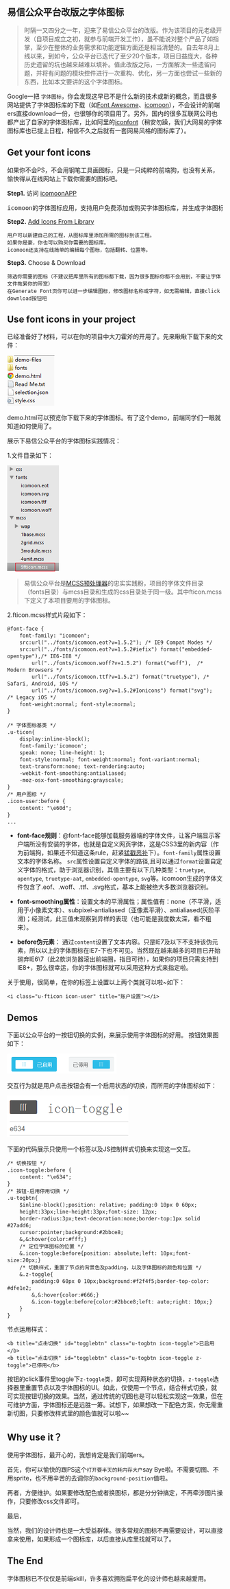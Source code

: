 易信公众平台改版之字体图标
---
> 时隔一又四分之一年，迎来了易信公众平台的改版。作为该项目的元老级开发（自项目成立之初，就参与前端开发工作），虽不能说对整个产品了如指掌，至少在整体的业务需求和功能逻辑方面还是相当清楚的。自去年8月上线以来，到如今，公众平台已迭代了至少20个版本，项目日益庞大，各种历史遗留的坑也越来越难以填补。值此改版之际，一方面解决一些遗留问题，并将有问题的模块控件进行一次重构、优化，另一方面也尝试一些新的东西，比如本文要讲的这个字体图标。

Google一把 `字体图标`，你会发现这早已不是什么新的技术或新的概念，而且很多网站提供了字体图标库的下载（如[Font Awesome](http://www.bootcss.com/p/font-awesome/)、[icomoon](https://icomoon.io/app/#/select)），不会设计的前端ers直接download一份，也很够你的项目用了。另外，国内的很多互联网公司也都产出了自家的字体图标库，比如阿里的[iconfont](http://www.iconfont.cn/repositories/10)（稍安勿躁，我们大网易的字体图标库也已提上日程，相信不久之后就有一套网易风格的图标库了）。

## Get your font icons


如果你不会PS，不会用钢笔工具画图标，只是一只纯粹的前端狗，也没有关系，愉快得从在线网站上下载你需要的图标吧。

**Step1.** 访问 [icomoonAPP](https://icomoon.io/app/#/select)
<pre>icomoon的字体图标应用，支持用户免费添加或购买字体图标库，并生成字体图标文件供下载</pre>
**Step2.** [Add Icons From Library](https://icomoon.io/app/#/select/library)

    用户可以新建自己的工程，从图标库里添加所需的图标到该工程。
	如果你是豪，你也可以购买你需要的图标库。
	icomoon还支持在线简单的编辑每个图标，包括翻转、位置等。 
 
**Step3.** Choose & Download

	筛选你需要的图标（不建议把库里所有的图标都下载，因为很多图标你都不会用到，不要让字体文件拖累你的带宽）
	在Generate Font页你可以进一步编辑图标，修改图标名称或字符，如无需编辑，直接click download按钮吧

## Use font icons in your project

已经准备好了材料，可以在你的项目中大刀霍斧的开用了。先来瞅瞅下载下来的文件：

![](https://raw.githubusercontent.com/lzf0402/blogs/master/imgs/show1.png)

demo.html可以预览你下载下来的字体图标。有了这个demo，前端同学们一眼就知道如何使用了。

展示下易信公众平台的字体图标实践情况：

1.文件目录如下：

![](https://raw.githubusercontent.com/lzf0402/blogs/master/imgs/show2.png)

> 易信公众平台是[MCSS预处理器](https://github.com/leeluolee/mcss)的忠实实践粉，项目的字体文件目录（fonts目录）与mcss目录和生成的css目录处于同一级。其中fticon.mcss下定义了本项目要用的字体图标。

2.fticon.mcss样式片段如下：

	@font-face { 
		font-family: "icomoon";
		src:url("../fonts/icomoon.eot?v=1.5.2"); /* IE9 Compat Modes */
		src:url("../fonts/icomoon.eot?v=1.5.2#iefix") format("embedded-opentype"),/* IE6-IE8 */
			url("../fonts/icomoon.woff?v=1.5.2") format("woff"),  /* Modern Browsers */
			url("../fonts/icomoon.ttf?v=1.5.2") format("truetype"), /* Safari, Android, iOS */
			url("../fonts/icomoon.svg?v=1.5.2#Ionicons") format("svg");  /* Legacy iOS */
		font-weight:normal; font-style:normal;
	}
	
	/* 字体图标基类 */
	.u-ticon{
	    display:inline-block();
	    font-family:'icomoon';
		speak: none; line-height: 1;
		font-style:normal; font-weight:normal; font-variant:normal;
		text-transform:none; text-rendering:auto; 
		-webkit-font-smoothing:antialiased; 
		-moz-osx-font-smoothing:grayscale;
	}
	/* 用户图标 */
	.icon-user:before {
		content: "\e60d";
	}
	...

- **font-face规则**：@font-face能够加载服务器端的字体文件，让客户端显示客户端所没有安装的字体，也就是自定义网页字体，这是CSS3里的新内容（作为前端狗，如果还不知道这条rule，赶紧[猛戳恶补](http://devdocs.io/css/@font-face)下）。`font-family`属性设置文本的字体名称。 `src`属性设置自定义字体的路径,且可以通过`format`设置自定义字体的格式，助于浏览器识别，其值主要有以下几种类型：`truetype`, `opentype`, `truetype-aat`, `embedded-opentype`, `svg`等。icomoon生成的字体文件包含了.eof、.woff、.ttf、.svg格式，基本上能被绝大多数浏览器识别。

- **font-smoothing属性**：设置文本的平滑属性；属性值有：none（不平滑，适用于小像素文本）、subpixel-antialiased（亚像素平滑）、antialiased(灰阶平滑)；经测试，此三值未观察到异样的表现（也可能是我度数太深，看不粗来）。

- **before伪元素**： 通过`content`设置了文本内容。只是IE7及以下不支持该伪元素，所以以上的字体图标在IE7-下也不可见。当然现在越来越多的项目已开始抛弃IE6\7（此2款浏览器滚出前端圈，指日可待），如果你的项目只需支持到IE8+，那么很幸运，你的字体图标就可以采用这种方式来指定啦。
	
关于使用，很简单，在你的标签上设置以上两个类就可以啦~如下：

    <i class="u-fticon icon-user" title="账户设置"></i>

## Demos

下面以公众平台的一按钮切换的实例，来展示使用字体图标的好用。
按钮效果图如下：

![](https://raw.githubusercontent.com/lzf0402/blogs/master/imgs/show3.png)

交互行为就是用户点击按钮会有一个启用状态的切换，而所用的字体图标如下：

![](https://raw.githubusercontent.com/lzf0402/blogs/master/imgs/show4.png)

下面的代码展示只使用一个标签以及JS控制样式切换来实现这一交互。

	/* 切换按钮 */
	.icon-toggle:before {
		content: "\e634";
	}
	/* 按钮-启用停用切换 */
	.u-togbtn{
		$inline-block();position: relative; padding:0 10px 0 60px; 
		height:33px;line-height:33px;font-size: 12px;
		border-radius:3px;text-decoration:none;border-top:1px solid #27add6;
		cursor:pointer;background:#2bbce8;
		&,&:hover{color:#fff;}
		/* 定位字体图标的位置 */
		&.icon-toggle:before{position: absolute;left: 10px;font-size:20px;}
		/* 切换样式，重置了节点的背景色及padding，以及字体图标的颜色和位置 */
		&.z-toggle{
			padding:0 60px 0 10px;background:#f2f4f5;border-top-color: #dfe1e2;
			&,&:hover{color:#666;}
			&.icon-toggle:before{color:#2bbce8;left: auto;right: 10px;}
		}
	}

节点运用样式：

	<b title="点击切换" id="togglebtn" class="u-togbtn icon-toggle">已启用</b>　
	<b title="点击切换" id="togglebtn" class="u-togbtn icon-toggle z-toggle">已停用</b>
按钮的click事件里toggle下`z-toggle`类，即可实现两种状态的切换，`z-toggle`选择器里重置节点以及字体图标的UI。如此，仅使用一个节点，结合样式切换，就可实现按钮切换的效果。当然，通过传统的切图也是可以轻松实现这一效果，但在可维护方面，字体图标还是远胜一筹。试想下，如果想改一下配色方案，你无需重新切图，只要修改样式里的颜色值就可以啦~~

## Why use it？

使用字体图标，最开心的，我想肯定是我们前端ers。

首先，你可以愉快的跟PS这个`打开要半天的耗内存大户`say Bye啦。不需要切图、不用sprite，也不用辛苦的去调你的`background-position`值啦。

再者，方便维护。如果要修改配色或者换图标，都是分分钟搞定，不再牵涉图片操作，只要修改css文件即可。

最后，

当然，我们的设计师也是一大受益群体。很多常规的图标不再需要设计，可以直接拿来使用，如果形成一个图标库，以后直接从库里找就可以了。
 
## The End
字体图标已不仅仅是前端skill，许多喜欢拥抱扁平化的设计师也越来越爱用。






